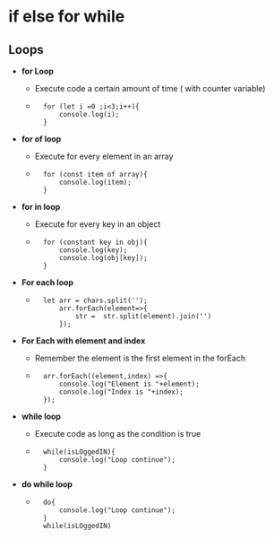 # if else for while 
## Loops
- **for Loop**
    - Execute code a certain amount of time ( with counter variable)
    - ```
        for (let i =0 ;i<3;i++){
            console.log(i);
        }
        ```
- **for of loop**
    - Execute for every element in an array
    - ```
        for (const item of array){
            console.log(item);
        }
- **for in loop**
    - Execute for every key in an object
    - ```
        for (constant key in obj){
            console.log(key);
            console.log(obj[key]);
        }
- **For each loop**
    - ```
        let arr = chars.split('');
            arr.forEach(element=>{
                str =  str.split(element).join('')
            });
        ```     

- **For Each with element and index**
    - Remember the element is the first element in the forEach
    - ```
        arr.forEach((element,index) =>{
            console.log("Element is "+element);
            console.log("Index is "+index);
        });
        ```       
- **while loop**
    - Execute code as long as the condition is true
    - ```
        while(isLOggedIN){
            console.log("Loop continue");
        }
        ```
- **do while loop**
    - ```
        do{
            console.log("Loop continue");
        }
        while(isLOggedIN)
        ```        

